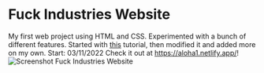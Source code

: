 # Fuck Industries Website

My first web project using HTML and CSS. 
Experimented with a bunch of different features. 
Started with [this](https://youtu.be/lAOkx2yZESY) tutorial, then modified it and added more on my own.
Start: 03/11/2022
Check it out at https://aloha1.netlify.app/!
![Screenshot Fuck Industries Website](https://user-images.githubusercontent.com/101637455/158461309-942d51fa-419e-409d-ab32-79db064caf5c.png)
